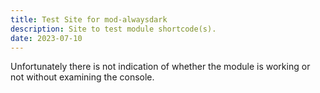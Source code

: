 ```yaml
---
title: Test Site for mod-alwaysdark
description: Site to test module shortcode(s).
date: 2023-07-10
---
```


Unfortunately there is not indication of whether the module is working or not without examining the console.
